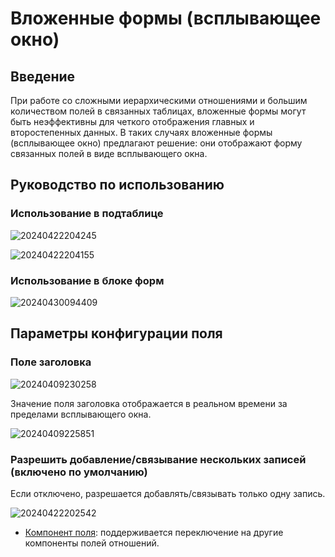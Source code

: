 # Вложенные формы (всплывающее окно)

## Введение

При работе со сложными иерархическими отношениями и большим количеством полей в связанных таблицах, вложенные формы могут быть неэффективны для четкого отображения главных и второстепенных данных. В таких случаях вложенные формы (всплывающее окно) предлагают решение: они отображают форму связанных полей в виде всплывающего окна.

## Руководство по использованию

### Использование в подтаблице

![20240422204245](https://static-docs.nocobase.com/20240422204245.png)

![20240422204155](https://static-docs.nocobase.com/20240422204155.png)

### Использование в блоке форм

![20240430094409](https://static-docs.nocobase.com/20240430094409.png)

## Параметры конфигурации поля

### Поле заголовка

![20240409230258](https://static-docs.nocobase.com/20240409230258.png)

Значение поля заголовка отображается в реальном времени за пределами всплывающего окна.

![20240409225851](https://static-docs.nocobase.com/20240409225851.png)

### Разрешить добавление/связывание нескольких записей (включено по умолчанию)

Если отключено, разрешается добавлять/связывать только одну запись.

![20240422202542](https://static-docs.nocobase.com/20240422202542.png)

- [Компонент поля](/handbook/ui/fields/association-field): поддерживается переключение на другие компоненты полей отношений.